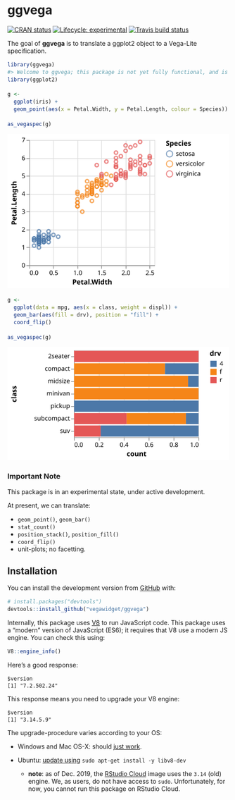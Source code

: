 
<!-- README.md is generated from README.Rmd. Please edit that file -->

# ggvega

<!-- badges: start -->

[![CRAN
status](https://www.r-pkg.org/badges/version/ggvega)](https://cran.r-project.org/package=ggvega)
[![Lifecycle:
experimental](https://img.shields.io/badge/lifecycle-experimental-orange.svg)](https://www.tidyverse.org/lifecycle/#experimental)
[![Travis build
status](https://travis-ci.org/vegawidget/ggvega.svg?branch=master)](https://travis-ci.org/vegawidget/ggvega)
<!-- badges: end -->

The goal of **ggvega** is to translate a ggplot2 object to a Vega-Lite
specification.

``` r
library(ggvega)
#> Welcome to ggvega; this package is not yet fully functional, and is under active development.
library(ggplot2)

g <- 
  ggplot(iris) + 
  geom_point(aes(x = Petal.Width, y = Petal.Length, colour = Species))

as_vegaspec(g)
```

![](man/figures/README-scatter-1.svg)<!-- -->

``` r
g <- 
  ggplot(data = mpg, aes(x = class, weight = displ)) +
  geom_bar(aes(fill = drv), position = "fill") +
  coord_flip()

as_vegaspec(g)
```

![](man/figures/README-bar-1.svg)<!-- -->

### Important Note

This package is in an experimental state, under active development.

At present, we can translate:

  - `geom_point()`, `geom_bar()`
  - `stat_count()`
  - `position_stack()`, `position_fill()`
  - `coord_flip()`
  - unit-plots; no facetting.

## Installation

You can install the development version from
[GitHub](https://github.com/) with:

``` r
# install.packages("devtools")
devtools::install_github("vegawidget/ggvega")
```

Internally, this package uses
[V8](https://cran.r-project.org/package=V8) to run JavaScript code. This
package uses a “modern” version of JavaScript (ES6); it requires that V8
use a modern JS engine. You can check this using:

``` r
V8::engine_info()
```

Here’s a good response:

    $version
    [1] "7.2.502.24"

This response means you need to upgrade your V8 engine:

    $version
    [1] "3.14.5.9"

The upgrade-procedure varies according to your OS:

  - Windows and Mac OS-X: should [just
    work](https://github.com/jeroen/V8#installation).

  - Ubuntu: [update using](https://github.com/jeroen/V8#debian--ubuntu)
    `sudo apt-get install -y libv8-dev`
    
      - **note**: as of Dec. 2019, the [RStudio
        Cloud](https://rstudio.cloud) image uses the `3.14` (old)
        engine. We, as users, do not have access to `sudo`.
        Unfortunately, for now, you cannot run this package on RStudio
        Cloud.
